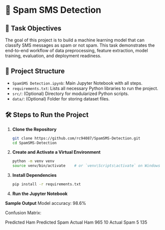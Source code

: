 # 📱 Spam SMS Detection

## 🚀 Task Objectives

The goal of this project is to build a machine learning model that can classify SMS messages as spam or not spam. This task demonstrates the end-to-end workflow of data preprocessing, feature extraction, model training, evaluation, and deployment readiness.

## 📂 Project Structure

- `SpamSMS Detection.ipynb`: Main Jupyter Notebook with all steps.
- `requirements.txt`: Lists all necessary Python libraries to run the project.
- `src/`: (Optional) Directory for modularized Python scripts.
- `data/`: (Optional) Folder for storing dataset files.

## 🛠️ Steps to Run the Project

1. **Clone the Repository**
   ```bash
   git clone https://github.com/rc94087/SpamSMS-Detection.git
   cd SpamSMS-Detection
2. **Create and Activate a Virtual Environment**
   ```bash
   python -m venv venv
   source venv/bin/activate    # or `venv\Scripts\activate` on Windows
3. **Install Dependencies**
   ```bash
   pip install -r requirements.txt
4. **Run the Jupyter Notebook**


**Sample Output**
Model accuracy: 98.6%

Confusion Matrix:


Predicted Ham	Predicted Spam
Actual Ham	965	10
Actual Spam	5	135
  
